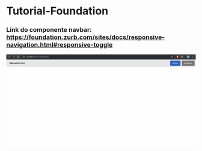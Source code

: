 # Tutorial-Foundation

### Link do componente navbar: https://foundation.zurb.com/sites/docs/responsive-navigation.html#responsive-toggle
![alt text](https://github.com/Briuor/Tutorial-Foundation/blob/screenshots/screenshots/2.png)

